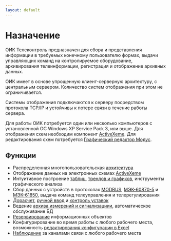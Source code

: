 ```yaml
---
layout: default
---
```


# Назначение

ОИК Телеконтроль предназначен для сбора и представления информации в требуемых конечному пользователю формах, выдачи управляющих команд на контролируемое оборудование, архивирования телеинформации, регистрация и отображение архивных данных.

ОИК имеет в основе упрощенную клиент-серверную архитектуру, с центральным сервером. Количество систем отображения при этом не ограничивается.

Системы отображения подключаются к серверу посредством протокола TCP/IP и устойчивы к потере связи в течение работы сервера.

Для работы ОИК потребуется один или несколько компьютеров с установленной ОС Windows XP Service Pack 3, или выше. Для отображения схем необходим компонент [ActiveXeme](http://swman.ru/content/blogcategory/21/49/). Для редактирования схем потребуется [Графический редактор Модус](http://swman.ru/content/blogcategory/19/47/).


## Функции

* Распределенная многопользовательская [архитектура](architecture)
* Отображение данных на электронных схемах [ActiveXeme](client/display)
* Интуитивное построение [таблиц](client/table), [трендов и графиков](client/graph), инструменты графического анализа
* Сбор данных с устройств в протоколах [MODBUS](architecture#modbus), [МЭК-60870-5](architecture#iec-60870) и [МЭК-61850](architecture#iec-61850), выдача команд телеуправления и телерегулирования
* [Дорасчет](architecture#calc), [ручной ввод](architecture#manual-write) и [контроль уставок](architecture#limits)
* Ведение [архива измерений и сигнализациии](server#history), автоматическое обслуживание БД
* [Резервирование](#data-items) информационных объектов
* Конфигурирование во время работы с любого рабочего места, возможность [редактирования конфигурации в Excel](development#excel-cfg)
* [Наблюдение](client#device-watch) за каналами связи с любого рабочего места